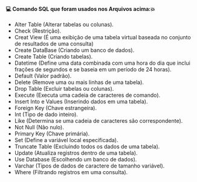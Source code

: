 #### :computer: Comando SQL que foram usados nos Arquivos acima::boom:
- Alter Table (Alterar tabelas ou colunas).
- Check (Restrição).
- Creat View (É uma exibição de uma tabela virtual baseada no conjunto de resultados de uma consulta)
- Create DataBase (Criando um banco de dados).
- Create Table (Criando tabelas).
- Datetime (Define uma data combinada com uma hora do dia que inclui frações de segundos e se baseia em um período de 24 horas).
- Default (Valor padrão).
- Delete (Remove uma ou mais linhas de uma tabela).
- Drop Table (Excluir tabelas ou colunas).
- Execute (Executa uma cadeia de caracteres de comando).
- Insert Into e Values (Inserindo dados em uma tabela).
- Foreign Key (Chave estrangeira).
- Int (Tipo de dado inteiro).
- Like (Determina se uma cadeia de caracteres são correspondente).
- Not Null (Não nulo).
- Primary Key (Chave primária).
- Set (Define a variável local especificada).
- Truncate Table (Excluindo todos os dados de uma tabela).
- Update (Atualiza registros dentro de uma tabela).
- Use Database (Escolhendo um banco de dados).
- Varchar (Tipos de dados de caractere de tamanho variável).
- Where (Filtrando registros em uma consulta).

